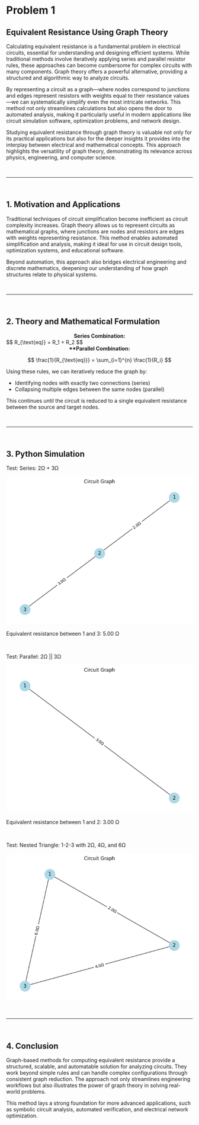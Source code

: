 # Problem 1

## Equivalent Resistance Using Graph Theory

Calculating equivalent resistance is a fundamental problem in electrical circuits, essential for understanding and designing efficient systems. While traditional methods involve iteratively applying series and parallel resistor rules, these approaches can become cumbersome for complex circuits with many components. Graph theory offers a powerful alternative, providing a structured and algorithmic way to analyze circuits.

By representing a circuit as a graph—where nodes correspond to junctions and edges represent resistors with weights equal to their resistance values—we can systematically simplify even the most intricate networks. This method not only streamlines calculations but also opens the door to automated analysis, making it particularly useful in modern applications like circuit simulation software, optimization problems, and network design.

Studying equivalent resistance through graph theory is valuable not only for its practical applications but also for the deeper insights it provides into the interplay between electrical and mathematical concepts. This approach highlights the versatility of graph theory, demonstrating its relevance across physics, engineering, and computer science.

<br><hr><br>

## 1. Motivation and Applications

Traditional techniques of circuit simplification become inefficient as circuit complexity increases. Graph theory allows us to represent circuits as mathematical graphs, where junctions are nodes and resistors are edges with weights representing resistance. This method enables automated simplification and analysis, making it ideal for use in circuit design tools, optimization systems, and educational software.

Beyond automation, this approach also bridges electrical engineering and discrete mathematics, deepening our understanding of how graph structures relate to physical systems.

<br><hr><br>

## 2. Theory and Mathematical Formulation

<center><strong>Series Combination:</strong></center>
$$
R_{\text{eq}} = R_1 + R_2
$$

<br>

<center><strong>**Parallel Combination:</strong></center>

$$
\frac{1}{R_{\text{eq}}} = \sum_{i=1}^{n} \frac{1}{R_i}
$$

Using these rules, we can iteratively reduce the graph by:

- Identifying nodes with exactly two connections (series)
- Collapsing multiple edges between the same nodes (parallel)

This continues until the circuit is reduced to a single equivalent resistance between the source and target nodes.

<br><hr><br>

## 3. Python Simulation

Test: Series: 2Ω + 3Ω

<img src="https://raw.githubusercontent.com/elidavidsia/Physics-Lab/refs/heads/main/docs/1%20Physics/5%20Circuits/Circuit1.png">

Equivalent resistance between 1 and 3: 5.00 Ω

<br>

Test: Parallel: 2Ω || 3Ω

<img src="https://raw.githubusercontent.com/elidavidsia/Physics-Lab/refs/heads/main/docs/1%20Physics/5%20Circuits/Circuit2.png">

Equivalent resistance between 1 and 2: 3.00 Ω

<br>

Test: Nested Triangle: 1-2-3 with 2Ω, 4Ω, and 6Ω

<img src="https://raw.githubusercontent.com/elidavidsia/Physics-Lab/refs/heads/main/docs/1%20Physics/5%20Circuits/Circuit3.png">

<br><hr><br>

## 4. Conclusion</h3>
Graph-based methods for computing equivalent resistance provide a structured, scalable, and automatable solution for analyzing circuits. They work beyond simple rules and can handle complex configurations through consistent graph reduction. The approach not only streamlines engineering workflows but also illustrates the power of graph theory in solving real-world problems.

This method lays a strong foundation for more advanced applications, such as symbolic circuit analysis, automated verification, and electrical network optimization.

<br>



